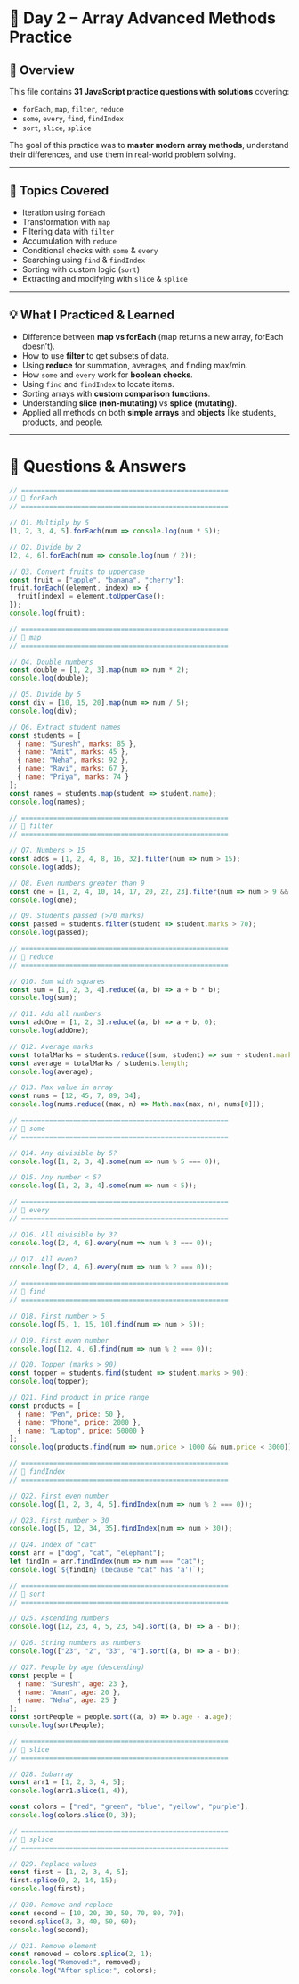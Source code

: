 # 🚀 Day 2 – Array Advanced Methods Practice

## 📌 Overview
This file contains **31 JavaScript practice questions with solutions** covering:
- `forEach`, `map`, `filter`, `reduce`
- `some`, `every`, `find`, `findIndex`
- `sort`, `slice`, `splice`

The goal of this practice was to **master modern array methods**, understand their differences, and use them in real-world problem solving.

---

## 🎯 Topics Covered
- Iteration using `forEach`
- Transformation with `map`
- Filtering data with `filter`
- Accumulation with `reduce`
- Conditional checks with `some` & `every`
- Searching using `find` & `findIndex`
- Sorting with custom logic (`sort`)
- Extracting and modifying with `slice` & `splice`

---

## 💡 What I Practiced & Learned
- Difference between **map vs forEach** (map returns a new array, forEach doesn’t).  
- How to use **filter** to get subsets of data.  
- Using **reduce** for summation, averages, and finding max/min.  
- How `some` and `every` work for **boolean checks**.  
- Using `find` and `findIndex` to locate items.  
- Sorting arrays with **custom comparison functions**.  
- Understanding **slice (non-mutating)** vs **splice (mutating)**.  
- Applied all methods on both **simple arrays** and **objects** like students, products, and people.

---

# 📝 Questions & Answers

```js
// ====================================================
// 🔹 forEach
// ====================================================

// Q1. Multiply by 5
[1, 2, 3, 4, 5].forEach(num => console.log(num * 5));

// Q2. Divide by 2
[2, 4, 6].forEach(num => console.log(num / 2));

// Q3. Convert fruits to uppercase
const fruit = ["apple", "banana", "cherry"];
fruit.forEach((element, index) => {
  fruit[index] = element.toUpperCase();
});
console.log(fruit);

// ====================================================
// 🔹 map
// ====================================================

// Q4. Double numbers
const double = [1, 2, 3].map(num => num * 2);
console.log(double);

// Q5. Divide by 5
const div = [10, 15, 20].map(num => num / 5);
console.log(div);

// Q6. Extract student names
const students = [
  { name: "Suresh", marks: 85 },
  { name: "Amit", marks: 45 },
  { name: "Neha", marks: 92 },
  { name: "Ravi", marks: 67 },
  { name: "Priya", marks: 74 }
];
const names = students.map(student => student.name);
console.log(names);

// ====================================================
// 🔹 filter
// ====================================================

// Q7. Numbers > 15
const adds = [1, 2, 4, 8, 16, 32].filter(num => num > 15);
console.log(adds);

// Q8. Even numbers greater than 9
const one = [1, 2, 4, 10, 14, 17, 20, 22, 23].filter(num => num > 9 && num % 2 === 0);
console.log(one);

// Q9. Students passed (>70 marks)
const passed = students.filter(student => student.marks > 70);
console.log(passed);

// ====================================================
// 🔹 reduce
// ====================================================

// Q10. Sum with squares
const sum = [1, 2, 3, 4].reduce((a, b) => a + b * b);
console.log(sum);

// Q11. Add all numbers
const addOne = [1, 2, 3].reduce((a, b) => a + b, 0);
console.log(addOne);

// Q12. Average marks
const totalMarks = students.reduce((sum, student) => sum + student.marks, 0);
const average = totalMarks / students.length;
console.log(average);

// Q13. Max value in array
const nums = [12, 45, 7, 89, 34];
console.log(nums.reduce((max, n) => Math.max(max, n), nums[0]));

// ====================================================
// 🔹 some
// ====================================================

// Q14. Any divisible by 5?
console.log([1, 2, 3, 4].some(num => num % 5 === 0));

// Q15. Any number < 5?
console.log([1, 2, 3, 4].some(num => num < 5));

// ====================================================
// 🔹 every
// ====================================================

// Q16. All divisible by 3?
console.log([2, 4, 6].every(num => num % 3 === 0));

// Q17. All even?
console.log([2, 4, 6].every(num => num % 2 === 0));

// ====================================================
// 🔹 find
// ====================================================

// Q18. First number > 5
console.log([5, 1, 15, 10].find(num => num > 5));

// Q19. First even number
console.log([12, 4, 6].find(num => num % 2 === 0));

// Q20. Topper (marks > 90)
const topper = students.find(student => student.marks > 90);
console.log(topper);

// Q21. Find product in price range
const products = [
  { name: "Pen", price: 50 },
  { name: "Phone", price: 2000 },
  { name: "Laptop", price: 50000 }
];
console.log(products.find(num => num.price > 1000 && num.price < 3000));

// ====================================================
// 🔹 findIndex
// ====================================================

// Q22. First even number
console.log([1, 2, 3, 4, 5].findIndex(num => num % 2 === 0));

// Q23. First number > 30
console.log([5, 12, 34, 35].findIndex(num => num > 30));

// Q24. Index of "cat"
const arr = ["dog", "cat", "elephant"];
let findIn = arr.findIndex(num => num === "cat");
console.log(`${findIn} (because "cat" has 'a')`);

// ====================================================
// 🔹 sort
// ====================================================

// Q25. Ascending numbers
console.log([12, 23, 4, 5, 23, 54].sort((a, b) => a - b));

// Q26. String numbers as numbers
console.log(["23", "2", "33", "4"].sort((a, b) => a - b));

// Q27. People by age (descending)
const people = [
  { name: "Suresh", age: 23 },
  { name: "Aman", age: 20 },
  { name: "Neha", age: 25 }
];
const sortPeople = people.sort((a, b) => b.age - a.age);
console.log(sortPeople);

// ====================================================
// 🔹 slice
// ====================================================

// Q28. Subarray
const arr1 = [1, 2, 3, 4, 5];
console.log(arr1.slice(1, 4));

const colors = ["red", "green", "blue", "yellow", "purple"];
console.log(colors.slice(0, 3));

// ====================================================
// 🔹 splice
// ====================================================

// Q29. Replace values
const first = [1, 2, 3, 4, 5];
first.splice(0, 2, 14, 15);
console.log(first);

// Q30. Remove and replace
const second = [10, 20, 30, 50, 70, 80, 70];
second.splice(3, 3, 40, 50, 60);
console.log(second);

// Q31. Remove element
const removed = colors.splice(2, 1);
console.log("Removed:", removed);
console.log("After splice:", colors);
